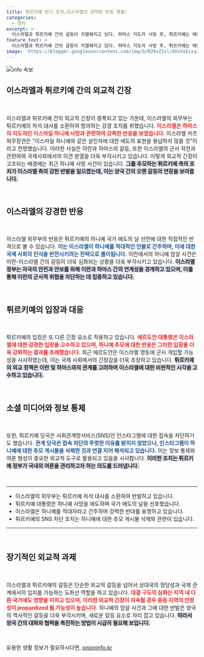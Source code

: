```yaml
---
title: 튀르키예 반기 조치…이스라엘의 강력한 반응 폭발!
categories:
  - 정치
excerpt: >
  이스라엘과 튀르키예 간의 갈등이 치열해지고 있다. 하마스 지도자 사망 후, 튀르키예는 애도를 표명하고 SNS 차단까지 감행했다. 이번 사태의 배경과 양국의 긴장을 파헤쳐보자!
feature_text: >
  이스라엘과 튀르키예 간의 갈등이 치열해지고 있다. 하마스 지도자 사망 후, 튀르키예는 애도를 표명하고 SNS 차단까지 감행했다. 이번 사태의 배경과 양국의 긴장을 파헤쳐보자!
image: 'https://blogger.googleusercontent.com/img/b/R29vZ2xl/AVvXsEixyZcFfHzMRdzZMjFBmAUKJYCLCGyLL1o632UiGVXcaFdKo_bkvkuCioo0uUKlGfBVcT3P84aROyZIXSBEx3Aw5nCQ3pTgDom1WDC4m8eifvWiAmWEEVb4x6G_l8C0QH225ldMjyaFvpxGEBGNO37VmDTDMHGhJPq73UglMfDca1-0aw/s1600/blogspot.png'
---
```


<p><img src="https://blogger.googleusercontent.com/img/b/R29vZ2xl/AVvXsEixyZcFfHzMRdzZMjFBmAUKJYCLCGyLL1o632UiGVXcaFdKo_bkvkuCioo0uUKlGfBVcT3P84aROyZIXSBEx3Aw5nCQ3pTgDom1WDC4m8eifvWiAmWEEVb4x6G_l8C0QH225ldMjyaFvpxGEBGNO37VmDTDMHGhJPq73UglMfDca1-0aw/s1600/blogspot.png" alt="info 속보" /></p>

<h2 data-ke-size="size26">이스라엘과 튀르키예 간의 외교적 긴장</h2>

<p data-ke-size="size16">&nbsp;</p>   

<p>이스라엘과 튀르키예 간의 외교적 긴장이 증폭되고 있는 가운데, 이스라엘의 외무부는 튀르키예의 차석 대사를 소환하여 항의하는 강경 조치를 취했습니다. <b><span style="color: #ee2323;">이스라엘은 하마스의 지도자인 이스마일 하니예 사망과 관련하여 강력한 반응을 보였습니다.</span></b> 이스라엘 카츠 외무장관은 "이스마일 하니예와 같은 살인자에 대한 애도의 표현을 용납하지 않을 것"이라고 천명했습니다. 이러한 사실은 이란과 하마스의 갈등, 또한 이스라엘의 군사 작전과 관련하여 국제사회에서의 의견 분열을 더욱 부각시키고 있습니다. 이렇게 외교적 긴장이 고조되는 배경에는 최근 하니예 사망 사건이 있습니다. <b><span style="background-color: #21538527;">그를 추모하는 튀르키예 측의 조치가 이스라엘 측의 강한 반발을 일으켰는데, 이는 양국 간의 오랜 갈등의 연장을 보여줍니다.</span></b></p>

<p data-ke-size="size16">&nbsp;</p>   

<h2 data-ke-size="size26">이스라엘의 강경한 반응</h2>

<p data-ke-size="size16">&nbsp;</p>  

<p>이스라엘 외무부의 반응은 튀르키예의 하니예 국가 애도의 날 선언에 대한 직접적인 반격으로 볼 수 있습니다. <b><span style="color: #1a5490;">이는 이스라엘이 하니예를 적대적인 인물로 간주하며, 이에 대한 국제 사회의 인식을 반전시키려는 전략으로 풀이됩니다.</span></b> 이란에서의 하니예 암살 사건은 이란-이스라엘 간의 갈등이 더욱 심화되는 상황을 더욱 부각시키고 있습니다. <b><span style="background-color: #21538527;">이스라엘 정부는 자국의 안전과 안보를 위해 이란과 하마스 간의 연계성을 경계하고 있으며, 이를 통해 이란의 군사적 위협을 차단하는 데 집중하고 있습니다.</span></b></p>

<p data-ke-size="size16">&nbsp;</p>   

<h2 data-ke-size="size26">튀르키예의 입장과 대응</h2>

<p data-ke-size="size16">&nbsp;</p>   

<p>튀르키예의 입장은 또 다른 긴장 요소로 작용하고 있습니다. <b><span style="color: #ee2323;">에르도안 대통령은 이스라엘에 대한 강경한 입장을 고수하고 있으며, 하니예 추모에 대한 반응은 그러한 입장을 더욱 강화하는 결과를 초래했습니다.</span></b> 최근 에르도안은 이스라엘 영토에 군사 개입할 가능성을 시사하였는데, 이는 국제 사회에서의 긴장감을 더욱 조장하고 있습니다. <b><span style="background-color: #21538527;">튀르키예의 외교 정책은 이란 및 하마스와의 관계를 고려하며 이스라엘에 대한 비판적인 시각을 고수하고 있습니다.</span></b></p>

<p data-ke-size="size16">&nbsp;</p>  

<h2 data-ke-size="size26">소셜 미디어와 정보 통제</h2>

<p data-ke-size="size16">&nbsp;</p>  

<p>또한, 튀르키예 당국은 사회관계망서비스(SNS)인 인스타그램에 대한 접속을 차단하기도 했습니다. <b><span style="color: #1a5490;">관계 당국은 접속 차단의 뚜렷한 이유를 밝히지 않았으나, 인스타그램이 하니예에 대한 추모 게시물을 삭제한 것과 연결 지어 해석되고 있습니다.</span></b> 이는 정보 통제와 여론 형성이 중요한 외교적 도구로 활용되고 있음을 시사합니다. <b><span style="background-color: #21538527;">이러한 조치는 튀르키예 정부가 국내외 여론을 관리하고자 하는 의도를 드러냅니다.</span></b></p>

<p data-ke-size="size16">&nbsp;</p>  

<hr>  

<ul>
    <li>이스라엘의 외무부는 튀르키예 차석 대사를 소환하여 반발하고 있습니다.</li>
    <li>튀르키예 대통령은 하니예 사망을 애도하며 국가 애도의 날을 선포했습니다.</li>
    <li>이스라엘은 하니예를 적대자라고 간주하며 강력한 반대를 표명하고 있습니다.</li>
    <li>튀르키예의 SNS 차단 조치는 하니예에 대한 추모 게시물 삭제와 관련이 있습니다.</li>
</ul>

<hr>  

<p data-ke-size="size16">&nbsp;</p>  

<h2 data-ke-size="size26">장기적인 외교적 과제</h2>

<p data-ke-size="size16">&nbsp;</p>  

<p>이스라엘과 튀르키예의 갈등은 단순한 외교적 갈등을 넘어서 상대국의 정당성과 국제 관계에서의 입지를 가늠하는 도화선 역할을 하고 있습니다. <b><span style="color: #ee2323;">대결 구도의 심화는 지역 내 다른 국가에도 영향을 미치고 있으며, 이러한 외교적 긴장이 지속될 경우 중동 지역의 안정성이 jeopardized 될 가능성이 높습니다.</span></b> 하니예의 암살 사건과 그에 대한 반발은 양국의 역사적인 갈등을 더욱 부각시키며, 새로운 갈등 요소로 자리 잡고 있습니다. <b><span style="background-color: #21538527;">따라서 양국 간의 대화와 협력을 촉진하는 방법이 시급히 필요해 보입니다.</span></b></p>

<p data-ke-size="size16">&nbsp;</p>
유용한 생활 정보가 필요하시다면, <a href="https://onioninfo.kr" rel="dofollow">onioninfo.kr</a>


